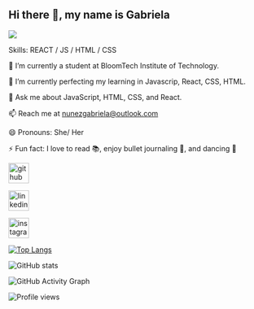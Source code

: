 ## Hi there 👋, my name is Gabriela
![](https://unsplash.com/photos/XJXWbfSo2f0)


Skills:  REACT / JS / HTML / CSS

🔭 I’m currently a student at BloomTech Institute of Technology.

 🌱 I’m currently perfecting my learning in Javascrip, React, CSS, HTML.
 
 💬 Ask me about JavaScript, HTML, CSS, and React.
 
 📫 Reach me at nunezgabriela@outlook.com
 
 😄 Pronouns: She/ Her
 
 ⚡ Fun fact: I love to read 📚, enjoy bullet journaling 📖, and dancing 💃 


[<img src='https://cdn.jsdelivr.net/npm/simple-icons@3.0.1/icons/github.svg' alt='github' height='40'>](https://github.com/Gabriela-Nunez) 

[<img src='https://cdn.jsdelivr.net/npm/simple-icons@3.0.1/icons/linkedin.svg' alt='linkedin' height='40'>](https://www.linkedin.com/in/gabriela-nunez-81338b24a/)  

[<img src='https://cdn.jsdelivr.net/npm/simple-icons@3.0.1/icons/instagram.svg' alt='instagram' height='40'>](https://www.instagram.com/gabdie_/)  

[![Top Langs](https://github-readme-stats.vercel.app/api/top-langs/?username=Gabriela-Nunez)](https://github.com/anuraghazra/github-readme-stats)

![GitHub stats](https://github-readme-stats.vercel.app/api?username=Gabriela-Nunez&show_icons=true)  

![GitHub Activity Graph](https://activity-graph.herokuapp.com/graph?username=Gabriela-Nunez)  

![Profile views](https://gpvc.arturio.dev/Gabriela-Nunez)  
